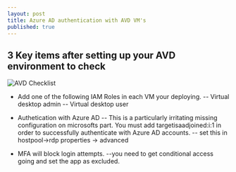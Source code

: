 ```yaml
---
layout: post
title: Azure AD authentication with AVD VM's
published: true
---
```



## 3 Key items after setting up your AVD environment to check

![AVD Checklist]({{site.baseurl}}/https://www.ayoubkochbati.com/wp-content/uploads/2021/09/wvd-520x293-1.png)

- Add one of the following IAM Roles in each VM your deploying.
-- Virtual desktop admin
-- Virtual desktop user

- Authetication with Azure AD
-- This is a particularly irritating missing configuration on microsofts part.  You must add targetisaadjoined:i:1 in order to successfully authenticate with Azure AD accounts.
-- set this in hostpool->rdp properties -> advanced


- MFA will block login attempts.
--you need to get conditional access going and set the app as excluded.
